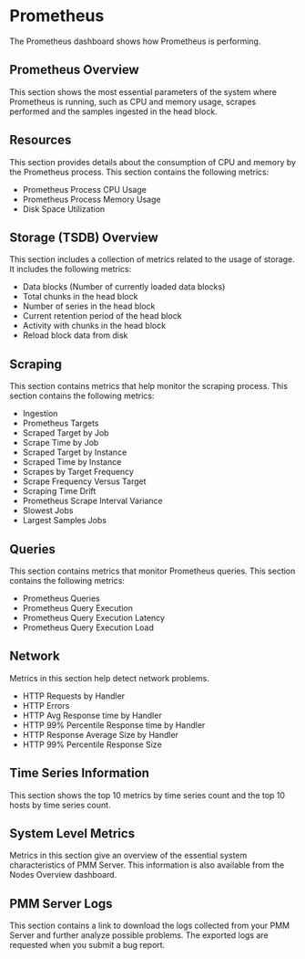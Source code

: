 # Prometheus

The Prometheus dashboard shows how Prometheus is performing.

## Prometheus Overview

This section shows the most essential parameters of the system where
Prometheus is running, such as CPU and memory usage, scrapes performed and the
samples ingested in the head block.

## Resources

This section provides details about the consumption of CPU and memory by the
Prometheus process. This section contains the following metrics:

* Prometheus Process CPU Usage
* Prometheus Process Memory Usage
* Disk Space Utilization

## Storage (TSDB) Overview

This section includes a collection of metrics related to the usage of
storage. It includes the following metrics:

* Data blocks (Number of currently loaded data blocks)
* Total chunks in the head block
* Number of series in the head block
* Current retention period of the head block
* Activity with chunks in the head block
* Reload block data from disk

## Scraping

This section contains metrics that help monitor the scraping process. This
section contains the following metrics:

* Ingestion
* Prometheus Targets
* Scraped Target by Job
* Scrape Time by Job
* Scraped Target by Instance
* Scraped Time by Instance
* Scrapes by Target Frequency
* Scrape Frequency Versus Target
* Scraping Time Drift
* Prometheus Scrape Interval Variance
* Slowest Jobs
* Largest Samples Jobs

## Queries

This section contains metrics that monitor Prometheus queries. This section
contains the following metrics:

* Prometheus Queries
* Prometheus Query Execution
* Prometheus Query Execution Latency
* Prometheus Query Execution Load

## Network

Metrics in this section help detect network problems.

* HTTP Requests by Handler
* HTTP Errors
* HTTP Avg Response time by Handler
* HTTP 99% Percentile Response time by Handler
* HTTP Response Average Size by Handler
* HTTP 99% Percentile Response Size

## Time Series Information

This section shows the top 10 metrics by time series count and the top 10 hosts
by time series count.

## System Level Metrics

Metrics in this section give an overview of the essential system characteristics
of PMM Server. This information is also available from the Nodes Overview
dashboard.

## PMM Server Logs

This section contains a link to download the logs collected from your
PMM Server and further analyze possible problems. The exported logs are
requested when you submit a bug report.
